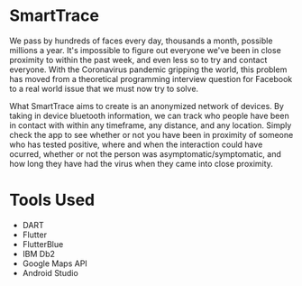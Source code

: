 # SmartTrace

We pass by hundreds of faces every day, thousands a month, possible millions a year. It's impossible to figure out everyone we've been in close proximity to within the past week, and even less so to try and contact everyone. With the Coronavirus pandemic gripping the world, this problem has moved from a theoretical programming interview question for Facebook to a real world issue that we must now try to solve.

What SmartTrace aims to create is an anonymized network of devices. By taking in device bluetooth information, we can track who people have been in contact with within any timeframe, any distance, and any location. Simply check the app to see whether or not you have been in proximity of someone who has tested positive, where and when the interaction could have ocurred, whether or not the person was asymptomatic/symptomatic, and how long they have had the virus when they came into close proximity.

# Tools Used
- DART
- Flutter
- FlutterBlue
- IBM Db2
- Google Maps API
- Android Studio
